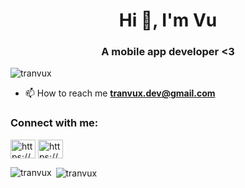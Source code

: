 <h1 align="center">Hi 👋, I'm Vu</h1>
<h3 align="center">A mobile app developer <3</h3>

<p align="left"> <img src="https://komarev.com/ghpvc/?username=tranvux&label=Profile%20views&color=0e75b6&style=flat" alt="tranvux" /> </p>

- 📫 How to reach me **tranvux.dev@gmail.com**

<h3 align="left">Connect with me:</h3>
<p align="left">
<a href="https://www.facebook.com/tranvunoob" target="blank"><img align="center" src="https://raw.githubusercontent.com/rahuldkjain/github-profile-readme-generator/master/src/images/icons/Social/facebook.svg" alt="https://www.facebook.com/tranvunoob" height="30" width="40" /></a>
<a href="https://dribbble.com/tavuxj" target="blank"><img align="center" src="https://raw.githubusercontent.com/rahuldkjain/github-profile-readme-generator/master/src/images/icons/Social/dribbble.svg" alt="https://dribbble.com/tavuxj" height="30" width="40" /></a>
</p>

<p><img align="left" src="https://github-readme-stats.vercel.app/api/top-langs?username=tranvux&show_icons=true&theme=dracula&locale=en&layout=compact" alt="tranvux" /></p>

<p>&nbsp;<img align="center" src="https://github-readme-stats.vercel.app/api?username=tranvux&show_icons=true&theme=dracula&locale=en" alt="tranvux" /></p>
